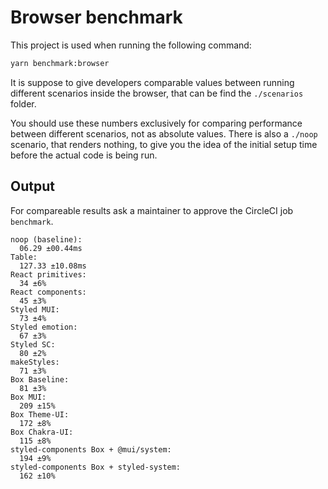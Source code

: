 # Browser benchmark

This project is used when running the following command:

```sh
yarn benchmark:browser
```

It is suppose to give developers comparable values between running different scenarios inside the browser, that can be find the `./scenarios` folder.

You should use these numbers exclusively for comparing performance between different scenarios, not as absolute values. There is also a `./noop` scenario, that renders nothing, to give you the idea of the initial setup time before the actual code is being run.

## Output

For compareable results ask a maintainer to approve the CircleCI job `benchmark`.

```
noop (baseline):
  06.29 ±00.44ms
Table:
  127.33 ±10.08ms
React primitives:
  34 ±6%
React components:
  45 ±3%
Styled MUI:
  73 ±4%
Styled emotion:
  67 ±3%
Styled SC:
  80 ±2%
makeStyles:
  71 ±3%
Box Baseline:
  81 ±3%
Box MUI:
  209 ±15%
Box Theme-UI:
  172 ±8%
Box Chakra-UI:
  115 ±8%
styled-components Box + @mui/system:
  194 ±9%
styled-components Box + styled-system:
  162 ±10%
```
